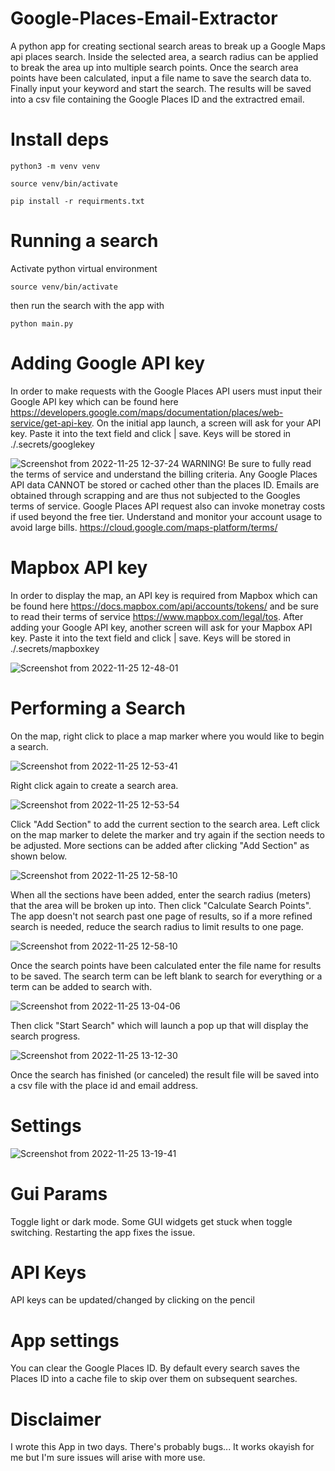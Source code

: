 # Google-Places-Email-Extractor
A python app for creating sectional search areas to break up a 
Google Maps api places search.  Inside the selected area, a search
radius can be applied to break the area up into multiple search
points.  Once the search area points have been calculated, input a file 
name to save the search data to.  Finally input your keyword and start the
search.  The results will be saved into a csv file containing the Google Places ID
and the extractred email.

# Install deps
```
python3 -m venv venv

source venv/bin/activate

pip install -r requirments.txt
```

# Running a search
Activate python virtual environment
```
source venv/bin/activate
```
then run the search with the app with
```
python main.py
```

# Adding Google API key
In order to make requests with the Google Places API users must input their Google API key
which can be found here https://developers.google.com/maps/documentation/places/web-service/get-api-key.
On the initial app launch, a screen will ask for your API key.  Paste it into the text field and click |
save.  Keys will be stored in ./.secrets/googlekey

![Screenshot from 2022-11-25 12-37-24](https://user-images.githubusercontent.com/39137894/204053386-62bffb82-04f6-497f-bd2c-60a19345ece2.png)
WARNING! Be sure to fully read the terms of service and understand the billing criteria. 
Any Google Places API data CANNOT be stored or cached other than the places ID.  Emails are obtained through scrapping
and are thus not subjected to the Googles terms of service.  Google Places API request also can invoke monetray costs
if used beyond the free tier.  Understand and monitor your account usage to avoid large bills. 
https://cloud.google.com/maps-platform/terms/

# Mapbox API key
In order to display the map, an API key is required from Mapbox which can be found here
https://docs.mapbox.com/api/accounts/tokens/ and be sure to read their terms of service
https://www.mapbox.com/legal/tos.  After adding your Google API key, another screen
will ask for your Mapbox API key. Paste it into the text field and click |
save.  Keys will be stored in ./.secrets/mapboxkey

![Screenshot from 2022-11-25 12-48-01](https://user-images.githubusercontent.com/39137894/204054037-935e7a19-9aab-483f-8fd9-bc45196ddfde.png)

# Performing a Search
On the map, right click to place a map marker where you would like to begin a search.

![Screenshot from 2022-11-25 12-53-41](https://user-images.githubusercontent.com/39137894/204054460-e6dc68ac-5280-453e-805a-25c8973da1c1.png)

Right click again to create a search area.

![Screenshot from 2022-11-25 12-53-54](https://user-images.githubusercontent.com/39137894/204054501-ba1672cb-340f-4dfd-a5f3-292743cc1dfc.png)

Click "Add Section" to add the current section to the search area.  Left click on the map marker to delete the marker and try again if the 
section needs to be adjusted. More sections can be added after clicking "Add Section" as shown below.

![Screenshot from 2022-11-25 12-58-10](https://user-images.githubusercontent.com/39137894/204054788-39e15c89-aeda-4654-9c61-c4ff78c08f83.png)

When all the sections have been added, enter the search radius (meters) that the area will be broken up into.  Then click "Calculate Search Points".
The app doesn't not search past one page of results, so if a more refined search is needed, reduce the search radius to limit results to one page.

![Screenshot from 2022-11-25 12-58-10](https://user-images.githubusercontent.com/39137894/204054982-5b0fa28e-05a9-4661-b2d3-5080ce3f9b7c.png)

Once the search points have been calculated enter the file name for results to be saved.  The search term can be left blank to search for everything or a term can be added to search with.

![Screenshot from 2022-11-25 13-04-06](https://user-images.githubusercontent.com/39137894/204055297-826da899-7679-44f8-8ec9-068f637a1143.png)

Then click "Start Search" which will launch a pop up that will display the search progress.

![Screenshot from 2022-11-25 13-12-30](https://user-images.githubusercontent.com/39137894/204055757-cff88ba5-0b01-4e08-be7c-7a8e78191a08.png)

Once the search has finished (or canceled) the result file will be saved into a csv file with the place id and email address.

# Settings

![Screenshot from 2022-11-25 13-19-41](https://user-images.githubusercontent.com/39137894/204056214-898e05c6-5ee6-431c-a621-e5923f298677.png)

# Gui Params
Toggle light or dark mode.  Some GUI widgets get stuck when toggle switching.  Restarting the app fixes the issue.

# API Keys
API keys can be updated/changed by clicking on the pencil

# App settings
You can clear the Google Places ID.  By default every search saves the Places ID into a cache file to skip over them on subsequent searches. 

# Disclaimer 
I wrote this App in two days.  There's probably bugs...  It works okayish for me but I'm sure issues will arise with more use.


